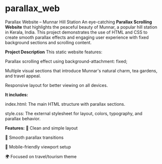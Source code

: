 # parallax_web
Parallax Website – Munnar Hill Station
An eye-catching **Parallax Scrolling Website** that highlights the peaceful beauty of Munnar, a popular hill station in Kerala, India. This project demonstrates the use of HTML and CSS to create smooth parallax effects and engaging user experience with fixed background sections and scrolling content.

**Project Description**
This static website features:

Parallax scrolling effect using background-attachment: fixed;

Multiple visual sections that introduce Munnar's natural charm, tea gardens, and travel appeal.

Responsive layout for better viewing on all devices.

**It includes:**

index.html: The main HTML structure with parallax sections.

style.css: The external stylesheet for layout, colors, typography, and parallax behavior.

**Features:**
🎯 Clean and simple layout

🎥 Smooth parallax transitions

📱 Mobile-friendly viewport setup

🌍 Focused on travel/tourism theme

